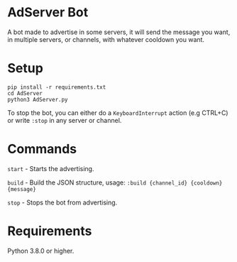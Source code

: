 
# AdServer Bot

A bot made to advertise in some servers, it will send the message you want, in multiple servers, or channels, with whatever cooldown you want.

# Setup

```
pip install -r requirements.txt
cd AdServer
python3 AdServer.py
```

To stop the bot, you can either do a `KeyboardInterrupt` action (e.g CTRL+C) or write `:stop` in any server or channel.

# Commands

`start` - Starts the advertising.

`build` - Build the JSON structure, usage: `:build {channel_id} {cooldown} {message}`

`stop` - Stops the bot from advertising.
# Requirements

Python 3.8.0 or higher.


